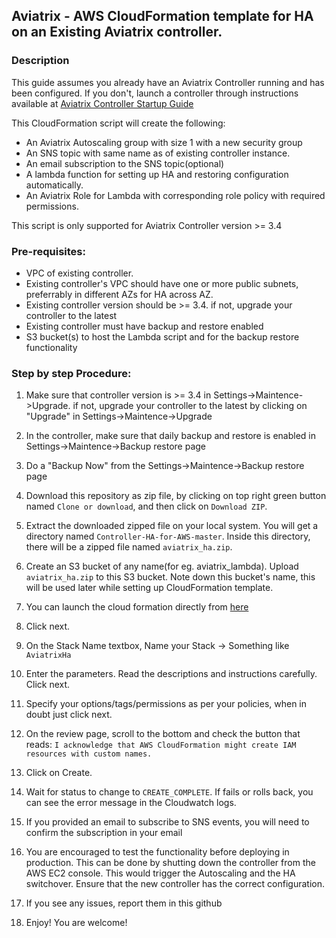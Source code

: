 ## Aviatrix - AWS CloudFormation template for HA on an Existing Aviatrix controller.

### Description
This guide assumes you already have an Aviatrix Controller running and has been configured. If you don't, launch a controller through instructions available at [Aviatrix Controller Startup Guide](https://docs.aviatrix.com/StartUpGuides/aviatrix-cloud-controller-startup-guide.html)

This CloudFormation script will create the following:

* An Aviatrix Autoscaling group with size 1 with a new security group
* An SNS topic with same name as of existing controller instance.
* An email subscription to the SNS topic(optional)
* A lambda function for setting up HA and restoring configuration automatically.
* An Aviatrix Role for Lambda with corresponding role policy with required permissions.

This script is only supported for Aviatrix Controller version >= 3.4
### Pre-requisites:

* VPC of existing controller.
* Existing controller's VPC should have one or more public subnets, preferrably in different AZs for HA across AZ. 
* Existing controller version should be >= 3.4. if not, upgrade your controller to the latest
* Existing controller must have backup and restore enabled
* S3 bucket(s) to host the Lambda script and for the backup restore functionality

### Step by step Procedure:

1. Make sure that controller version is >= 3.4 in Settings->Maintence->Upgrade. if not, upgrade your controller to the latest by clicking on "Upgrade" in Settings->Maintence->Upgrade

2. In the controller, make sure that daily backup and restore is enabled in Settings->Maintence->Backup restore page

3. Do a "Backup Now" from  the Settings->Maintence->Backup restore page

4. Download this repository as zip file, by clicking on top right green button named `Clone or download`, and then click on `Download ZIP`.

5. Extract the downloaded zipped file on your local system. You will get a directory named `Controller-HA-for-AWS-master`. Inside this directory, there will be a zipped file named `aviatrix_ha.zip`.

6. Create an S3 bucket of any name(for eg. aviatrix_lambda). Upload `aviatrix_ha.zip` to this S3 bucket. Note down this bucket's name, this will be used later while setting up CloudFormation template.

7. You can launch the cloud formation directly from [here](https://console.aws.amazon.com/cloudformation/home#/stacks/new?stackName=AviatrixController&templateURL=https://s3-us-west-2.amazonaws.com/aviatrix-cloudformation-templates/aviatrix-aws-existing-controller-ha.json) 

8. Click next.

9. On the Stack Name textbox, Name your Stack -> Something like `AviatrixHa`

10. Enter the parameters. Read the descriptions and instructions carefully. Click next.

11. Specify your options/tags/permissions as per your policies, when in doubt just click next.

12. On the review page, scroll to the bottom and check the button that reads:
`I acknowledge that AWS CloudFormation might create IAM resources with custom names.`

13. Click on Create.

14. Wait for status to change to `CREATE_COMPLETE`. If fails or rolls back, you can see the error message in the Cloudwatch logs.

15. If you provided an email to subscribe to SNS events, you will need to confirm the subscription in your email

16. You are encouraged to test the functionality before deploying in production. This can be done by shutting down the controller from the AWS EC2 console. This would trigger the Autoscaling and the HA switchover. Ensure that the new controller has the correct configuration.

17. If you see any issues, report them in this github

18. Enjoy! You are welcome!
